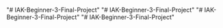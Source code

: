 "# IAK-Beginner-3-Final-Project" 
"# IAK-Beginner-3-Final-Project" 
"# IAK-Beginner-3-Final-Project" 
"# IAK-Beginner-3-Final-Project" 
